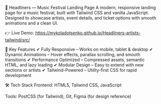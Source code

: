 🎵 Headliners — Music Festival Landing Page
A modern, responsive landing page for a music festival, built with Tailwind CSS and vanilla JavaScript. Designed to showcase artists, event details, and ticket options with smooth animations and a clean UI.

👉 Live Demo: https://mykoladotsenko.github.io/Headliners-artists-tailwind/src/

🚀 Key Features
✔ Fully Responsive – Works on mobile, tablet & desktop
✔ Dynamic Animations – Hover effects, parallax scrolling, and smooth transitions
✔ Performance Optimized – Compressed assets, semantic HTML, and lazy loading
✔ Modular Design – Easy to extend with new sections or artists
✔ Tailwind-Powered – Utility-first CSS for rapid development

🛠 Tech Stack
Frontend: HTML5, Tailwind CSS, JavaScript

Tools: PostCSS (for Tailwind), Git, Figma (for design reference)
